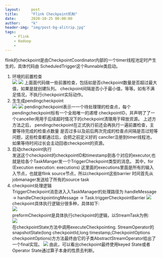 ```yaml
---
layout:     post
title:      "Flink Checkpoint机制"
date:       2020-10-25 00:00:00
author:     "k"
header-img: "img/post-bg-alitrip.jpg"
tags:
    - Flink
    - Hadoop
    - 
---
```


flink的checkpoint是由CheckpointCoordinator内部的⼀个timer线程池定时产⽣生的，具体代码由
ScheduledTrigger这个Runnable类启动。
1. 环境的前置检查  
![](/blog/img/post/flink-checkpoint/1_1.jpg)
![](/blog/img/post/flink-checkpoint/2_1.jpg)
上⾯面代码做一些前置检查，包括如是否checkpoint数量是否超过最大值，如果是就创建队列。
checkpoint间隔是否小于最小值，等等。如有不满⾜情况，不执行checkpoint实际动作。 
2. ⽣生成pendingcheckpoint   
![](/blog/img/post/flink-checkpoint/3_1.jpg)
![](/blog/img/post/flink-checkpoint/3_2.jpg)
pendingcheckpoint表示⼀一个待处理理的检查点，每个pendingcheckpoint标有一个全局唯一的递增
checkpointID，并声明了了一个canceller⽤用于后续超时情况下的checkpoint清理用于释放资源。
上述⽅方法之后，
pendingcheckpoint在正式执行前还会再执⾏⼀遍前置检查，主要等待完成的检查点数量
是否过多以及前后两次完成的检查点间隔是否过短等问题，这些检查都通过后，会把之前定义好的
cancller注册到timer线程池，如果等待时间过长会主动回收checkpoint的资源。
3. 启动checkpoint执⾏  
发送这个checkpoint的checkpointID和timestamp到各个对应的executor,也就是给各个TaskManger发一个TriggerCheckpoint类型的消息。
其中，for (Execution execution: executions) 这⾥面的executions⾥面是所有的输⼊入节点，也就是flink source节点，所以checkpoint这些barrier 时间首先从jobmanager发送给了所有的source task
4. checkpoint处理逻辑   
TriggerCheckpoint消息进⼊入TaskManager的处理路径为 handleMessage -> handleCheckpointingMessage -> Task.triggerCheckpointBarrier
![](/blog/img/post/flink-checkpoint/4_1.jpg)   
checkpoint具体执行逻辑分很多种，具体如下:    
![](/blog/img/post/flink-checkpoint/5_1.jpg)  
preformCheckpoint是具体执⾏checkpoint的逻辑，以StreamTask为例:  
![](/blog/img/post/flink-checkpoint/5_2.jpg)  
在checkpointState方法中调用executeCheckpointing.
 StreamOperator的snapshotState(long checkpointId,long timestamp,CheckpointOptions checkpointOptions)⽅方法最终由它的⼦类AbstractStreamOperator给出了一个final实现。
![](/blog/img/post/flink-checkpoint/6_1.jpg)
由此，可以看出checkpoint最终使用keyed State或者Operator State通过算子本身的性质去判断。
